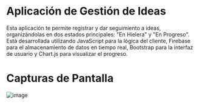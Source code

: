 # Aplicación de Gestión de Ideas

Esta aplicación te permite registrar y dar seguimiento a ideas, organizándolas en dos estados principales: "En Hielera" y "En Progreso". Está desarrollada utilizando JavaScript para la lógica del cliente, Firebase para el almacenamiento de datos en tiempo real, Bootstrap para la interfaz de usuario y Chart.js para visualizar el progreso.

# Capturas de Pantalla
![image](https://github.com/Ccanochu/ideas/assets/63028873/b8fe3719-3b91-417d-a59d-1ee3b93356ed)


